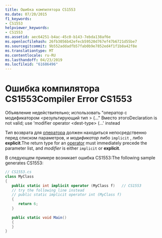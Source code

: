 ```yaml
---
title: Ошибка компилятора CS1553
ms.date: 07/20/2015
f1_keywords:
- CS1553
helpviewer_keywords:
- CS1553
ms.assetid: aec64251-b4ac-45c0-b143-7ebda138af6e
ms.openlocfilehash: 26fb3056b42efecb59520d767ef47b6721d55be7
ms.sourcegitcommit: 9b552addadfb57fab0b9e7852ed4f1f1b8a42f8e
ms.translationtype: MT
ms.contentlocale: ru-RU
ms.lasthandoff: 04/23/2019
ms.locfileid: "61686496"
---
```

# <a name="compiler-error-cs1553"></a><span data-ttu-id="f3c30-102">Ошибка компилятора CS1553</span><span class="sxs-lookup"><span data-stu-id="f3c30-102">Compiler Error CS1553</span></span>
<span data-ttu-id="f3c30-103">Объявление недействительно; использовать "оператор с модификатором \<результирующий тип > (..." Вместо этого</span><span class="sxs-lookup"><span data-stu-id="f3c30-103">Declaration is not valid; use 'modifier operator \<dest-type> (...' instead</span></span>  
  
 <span data-ttu-id="f3c30-104">Тип возврата для [оператора](../../csharp/language-reference/keywords/operator.md) должен находиться непосредственно перед списком параметров, и *модификатор* либо `implicit` , либо **explicit**.</span><span class="sxs-lookup"><span data-stu-id="f3c30-104">The return type for an [operator](../../csharp/language-reference/keywords/operator.md) must immediately precede the parameter list, and *modifier* is either `implicit` or **explicit**.</span></span>  
  
 <span data-ttu-id="f3c30-105">В следующем примере возникает ошибка CS1553:</span><span class="sxs-lookup"><span data-stu-id="f3c30-105">The following sample generates CS1553:</span></span>  
  
```csharp  
// CS1553.cs  
class MyClass  
{  
   public static int implicit operator (MyClass f)   // CS1553  
   // try the following line instead  
   // public static implicit operator int (MyClass f)  
   {  
      return 6;  
   }  
  
   public static void Main()  
   {  
   }  
}  
```
